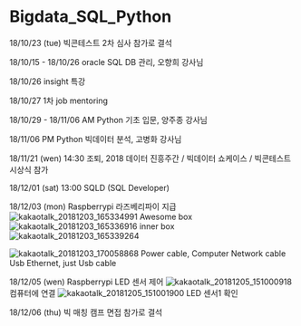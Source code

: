 # Bigdata_SQL_Python

18/10/23 (tue) 빅콘테스트  2차 심사 참가로 결석

18/10/15 - 18/10/26 oracle SQL DB 관리, 오향희 강사님

18/10/26 insight 특강

18/10/27 1차 job mentoring

18/10/29 - 18/11/06 AM Python 기초 입문, 양주종 강사님

18/11/06 PM Python 빅데이터 분석, 고병화 강사님

18/11/21 (wen) 14:30 조퇴, 2018 데이터 진흥주간 / 빅데이터 쇼케이스 / 빅콘테스트 시상식 참가

18/12/01 (sat) 13:00 SQLD (SQL Developer) 

18/12/03 (mon) Raspberrypi 라즈베리파이 지급
![kakaotalk_20181203_165334991](https://user-images.githubusercontent.com/37128105/49360769-7db61f80-f71d-11e8-8de8-d2299778ebd2.jpg)
Awesome box
![kakaotalk_20181203_165336916](https://user-images.githubusercontent.com/37128105/49360756-7262f400-f71d-11e8-84cb-cf21890ae909.jpg)
inner box
![kakaotalk_20181203_165339264](https://user-images.githubusercontent.com/37128105/49360760-742cb780-f71d-11e8-866b-cafe07d04f8d.jpg)

![kakaotalk_20181203_170058868](https://user-images.githubusercontent.com/37128105/49360945-fe751b80-f71d-11e8-9624-b278e92365e8.jpg)
Power cable, Computer Network cable Usb Ethernet, just Usb cable

18/12/05 (wen) Raspberrypi LED 센서 제어
![kakaotalk_20181205_151000918](https://user-images.githubusercontent.com/37128105/49493555-ed541800-f89f-11e8-87d6-f762f80fa4e9.jpg)
컴퓨터에 연결
![kakaotalk_20181205_151001900](https://user-images.githubusercontent.com/37128105/49493560-efb67200-f89f-11e8-8656-9638ccc6c0f2.jpg)
LED 센서1 확인

18/12/06 (thu) 빅 매칭 캠프 면접 참가로 결석
